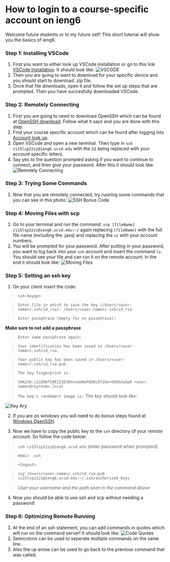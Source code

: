 # How to login to a course-specific account on ieng6

Welcome future students or to my future self!
This short tutorial will show you the basics of ieng6.

### Step 1: Installing VSCode
1. First you want to either look up VSCode installation or go to this link [VSCode Installation](https://code.visualstudio.com/download). It should look like: ![VSCODE](https://user-images.githubusercontent.com/103162560/162525847-4dd45637-c055-47f2-bd71-4435cc1ac4aa.jpg)
2. Then you are going to want to download for your specific device and you should start to download .zip file.
3. Once that file downloads, open it and follow the set up steps that are prompted. Then you have succesfully downloaded VSCode.

### Step 2: Remotely Connecting
1. First you are going to need to download OpenSSH which can be found at [OpenSSH download](https://docs.microsoft.com/en-us/windows-server/administration/openssh/openssh_install_firstuse). Follow what it says and you are done with this step.
2. Find your course specific account which can be found after logging into [Account look up](https://docs.google.com/document/d/1AO6RDoJnaWxMui-UFjEa_2bbQ4qcANpbIpPuV-awsOg/edit).
3. Open VSCode and open a new terminal. Then type in `ssh cs15lsp22zz@ieng6.ucsd.edu` with the zz being replaced with your account specific letters.
4. Say yes to the question prompted asking if you want to continue to connect, and then give your password. After this it should look like: ![Remotely Connecting](https://user-images.githubusercontent.com/103162560/162526210-7b3a158e-c0f8-4bb6-9817-e20c3436d17b.jpg)

### Step 3: Trying Some Commands
1.  Now that you are remotely connected, try running some commands that you can see in this photo: ![SSH Bonus Code](https://user-images.githubusercontent.com/103162560/162526369-3cef32c7-3195-40da-bb75-aac3f0690c42.jpg)

### Step 4: Moving Files with scp
1. Go to your terminal and run the command: `scp [fileName] cs15lsp22zz@ieng6.ucsd.edu:~/` again replacing `[fileName]` with the full file name (including the .java) and replacing the `zz` with your account numbers.
2. You will be prompted for your password. After putting in your password, you want to log back into your `ssh` account and insert the command `ls`. You should see your file and can run it on the remote account. In the end it should look like: ![Moving Files](https://user-images.githubusercontent.com/103162560/162526681-4dcdad1a-8784-4ba9-bd42-dc838d1cbdb7.jpg)

### Step 5: Setting an ssh key
1. On your client insert the code:

> `ssh-keygen`

> `Enter file in which to save the key (/Users/<user-name>/.ssh/id_rsa): /Users/<user-name>/.ssh/id_rsa`

> `Enter passphrase (empty for no passphrase): ` 

**Make sure to not add a passphrase**

> `Enter same passphrase again:`

> `Your identification has been saved in /Users/<user-name>/.ssh/id_rsa.`

>`Your public key has been saved in /Users/<user-name>/.ssh/id_rsa.pub.`

> `The key fingerprint is:`

> `SHA256:jZaZH6fI8E2I1D35hnvGeBePQ4ELOf2Ge+G0XknoXp0 <user-name>@<system>.local`

> `The key's randomart image is:` *The key should look like:*
 
![Key Ary](https://user-images.githubusercontent.com/103162560/162527156-7a0ae02c-6822-4dc0-bacb-0ecce26427a3.jpg)

2. If you are on windows you will need to do bonus steps found at [Windows OpenSSH](https://docs.microsoft.com/en-us/windows-server/administration/openssh/openssh_keymanagement#user-key-generation).

3. Now we have to copy the public key to the `ssh` directory of your remote account. So follow the code below:

> `ssh cs15lsp22zz@ieng6.ucsd.edu` (enter password when prompted)

> `mkdir .ssh`

> `<logout>`

> `scp /Users/<user-name>/.ssh/id_rsa.pub cs15lsp22zz@ieng6.ucsd.edu:~/.ssh/authorized_keys`

> *User your username and the path seen in the command above*

4. Now you should be able to use ssh and scp without needing a password!

### Step 6: Optimizing Remote Running
1. At the end of an ssh statement, you can add commands in quotes which will run on the command server! It should look like: ![Code Quotes](https://user-images.githubusercontent.com/103162560/162527428-3adb22c6-9ae4-439f-8c42-3c9dcd192111.jpg)
2. Semicolons can be used to seperate multiple commands on the same line.
3. Also the up arrow can be used to go back to the previous command that was called.
